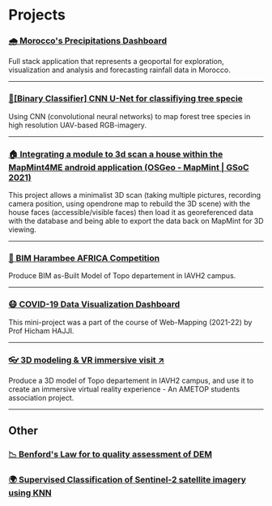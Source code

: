 # Projects

### [🌧️ Morocco's Precipitations Dashboard](projects/precip-morocco.md)

Full stack application that represents a geoportal for exploration, visualization and analysis and forecasting rainfall data in Morocco.

---

### [🌳[Binary Classifier] CNN U-Net for classifiying tree specie](projects/binary-tree-classifier.md)

Using CNN (convolutional neural networks) to map forest tree species in high resolution UAV-based RGB-imagery.

---

### [🏠 Integrating a module to 3d scan a house within the MapMint4ME android application (OSGeo - MapMint | GSoC 2021)](projects/gsoc-21.md)

This project allows a minimalist 3D scan (taking multiple pictures, recording camera position, using opendrone map to rebuild the 3D scene) with the house faces (accessible/visible faces) then load it as georeferenced data with the database and being able to export the data back on MapMint for 3D viewing.

---

### [🏢 BIM Harambee AFRICA Competition](projects/bim-harambee-africa.md)

Produce BIM as-Built Model of Topo departement in IAVH2 campus.

---

### [😷 COVID-19 Data Visualization Dashboard](projects/covid-19-vis.md)

This mini-project was a part of the course of Web-Mapping (2021-22) by Prof Hicham HAJJI.

---

### <a href="https://ametop.ma/21eme-edition/" target="_blank">👓 3D modeling & VR immersive visit ↗</a>

Produce a 3D model of Topo departement in IAVH2 campus, and use it to create an immersive virtual reality experience - An AMETOP students association project.

---

## Other

### [📉 Benford's Law for to quality assessment of DEM](projects/benford-law.md)

### [🌍 Supervised Classification of Sentinel-2 satellite imagery using KNN](projects/superv-classif-s2.md)
